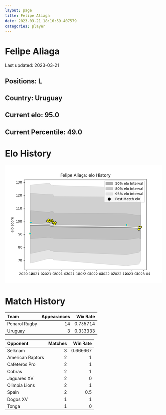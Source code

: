 ```yaml
---  
layout: page  
title: Felipe Aliaga  
date: 2023-03-21 18:16:59.407579  
categories: player  
---
```

# Felipe Aliaga


Last updated: 2023-03-21
## Positions: L

## Country: Uruguay

## Current elo: 95.0

## Current Percentile: 49.0

# Elo History


![elo history](history_FelipeAliaga.png)
# Match History


| Team          |   Appearances |   Win Rate |
|:--------------|--------------:|-----------:|
| Penarol Rugby |            14 |   0.785714 |
| Uruguay       |             3 |   0.333333 |

| Opponent         |   Matches |   Win Rate |
|:-----------------|----------:|-----------:|
| Selknam          |         3 |   0.666667 |
| American Raptors |         2 |   1        |
| Cafeteros Pro    |         2 |   1        |
| Cobras           |         2 |   1        |
| Jaguares XV      |         2 |   0        |
| Olimpia Lions    |         2 |   1        |
| Spain            |         2 |   0.5      |
| Dogos XV         |         1 |   1        |
| Tonga            |         1 |   0        |